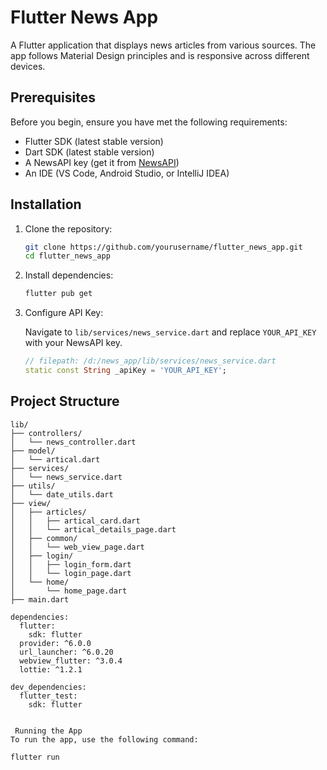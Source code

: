 # Flutter News App

A Flutter application that displays news articles from various sources. The app follows Material Design principles and is responsive across different devices.

## Prerequisites

Before you begin, ensure you have met the following requirements:

- Flutter SDK (latest stable version)
- Dart SDK (latest stable version)
- A NewsAPI key (get it from [NewsAPI](https://newsapi.org))
- An IDE (VS Code, Android Studio, or IntelliJ IDEA)

## Installation

1. Clone the repository:

    ```bash
    git clone https://github.com/yourusername/flutter_news_app.git
    cd flutter_news_app
    ```

2. Install dependencies:

    ```bash
    flutter pub get
    ```

3. Configure API Key:

    Navigate to `lib/services/news_service.dart` and replace `YOUR_API_KEY` with your NewsAPI key.

    ```dart
    // filepath: /d:/news_app/lib/services/news_service.dart
    static const String _apiKey = 'YOUR_API_KEY';
    ```

## Project Structure

```plaintext
lib/
├── controllers/
│   └── news_controller.dart
├── model/
│   └── artical.dart
├── services/
│   └── news_service.dart
├── utils/
│   └── date_utils.dart
├── view/
│   ├── articles/
│   │   ├── artical_card.dart
│   │   └── artical_details_page.dart
│   ├── common/
│   │   └── web_view_page.dart
│   ├── login/
│   │   ├── login_form.dart
│   │   └── login_page.dart
│   └── home/
│       └── home_page.dart
├── main.dart

dependencies:
  flutter:
    sdk: flutter
  provider: ^6.0.0
  url_launcher: ^6.0.20
  webview_flutter: ^3.0.4
  lottie: ^1.2.1

dev_dependencies:
  flutter_test:
    sdk: flutter
    

 Running the App
To run the app, use the following command:

flutter run